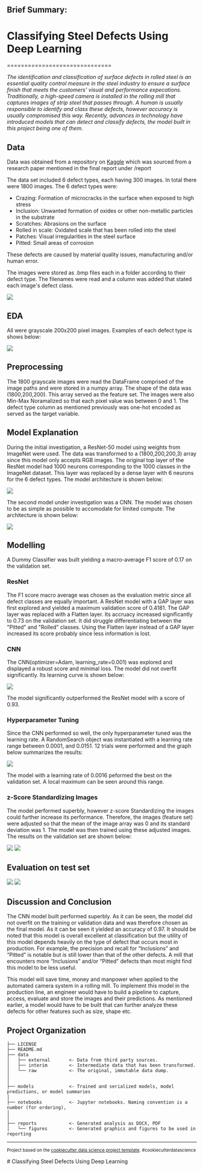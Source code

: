 ## Brief Summary:

# Classifying Steel Defects Using Deep Learning
==============================

_The identification and classification of surface defects in rolled steel is an essential quality control measure in the steel industry to ensure a surface finish that meets the customers' visual and performance expecations. Traditionally, a high-speed camera is installed in the rolling mill that captures images of strip steel that passes through. A human is usually responsible to identify and class these defects, however accuracy is usually compromised this way. Recently, advances in technology have introduced models that can detect and classify defects, the model built in this project being one of them._


## Data

Data was obtained from a repository on [Kaggle](https://www.kaggle.com/datasets/fantacher/neu-metal-surface-defects-data)
which was sourced from a research paper mentioned in the final report under /report

The data set included 6 defect types, each having 300 images. In total there were 1800 images. The 6 defect types were:
*	Crazing: Formation of microcracks in the surface when exposed to high stress
*	Inclusion: Unwanted formation of oxides or other non-metallic particles in the substrate
*	Scratches: Abrasions on the surface
*	Rolled in scale: Oxidated scale that has been rolled into the steel
*	Patches: Visual irregularities in the steel surface
*	Pitted: Small areas of corrosion

These defects are caused by material quality issues, manufacturing and/or human error.

The images were stored as .bmp files each in a folder according to their defect type. The filenames were read and a column was added that stated each image's defect class.

![](/reports/figures/data_example.png)


## EDA

All were grayscale 200x200 pixel images. Examples of each defect type is shows below:

![](/reports/figures/images_example.png)


## Preprocessing

The 1800 grayscale images were read the DataFrame comprised of the image paths and were stored in a numpy array. The shape of the data was (1800,200,200). This array served as the feature set. The images were also Min-Max Noramalized so that each pixel value was between 0 and 1. The defect type column as mentioned previously was one-hot encoded as served as the target variable.


## Model Explanation

During the initial investigation, a ResNet-50 model using weights from ImageNet were used. The data was transformed to a (1800,200,200,3) array since this model only accepts RGB images. The original top layer of the ResNet model had 1000 neurons corresponding to the 1000 classes in the ImageNet dataset. This layer was replaced by a dense layer with 6 neurons for the 6 defect types. The model architecture is shown below:

![](/reports/figures/resnet_map.png)

The second model under investigation was a CNN. The model was chosen to be as simple as possible to accomodate for limited compute. The architecture is shown below:

![](/reports/figures/cnn_map.png)


## Modelling

A Dummy Classifier was built yielding a macro-average F1 score of 0.17 on the validation set.

### ResNet
The F1 score macro average was chosen as the evaluation metric since all defect classes are equally important. A ResNet model with a GAP layer was first explored and yielded a maximum validation score of 0.4181. The GAP layer was replaced with a Flatten layer. Its accruacy increased significantly to 0.73 on the validation set. It did struggle differentiating between the "Pitted" and "Rolled" classes. Using the Flatten layer instead of a GAP layer increased its score probably since less information is lost.

### CNN
The CNN(optimizer=Adam, learning_rate=0.001) was explored and displayed a robust score and minimal loss. The model did not overfit significantly. Its learning curve is shown below:

![](/reports/figures/train_val_graph_cnn.png)

The model significantly outperformed the ResNet model with a score of 0.93.

### Hyperparameter Tuning

Since the CNN performed so well, the only hyperparameter tuned was the learning rate. A RandomSearch object was instantiated with a learning rate range between 0.0001, and 0.0151. 12 trials were performed and the graph below summarizes the results:

![](/reports/figures/acc_plot.png)

The model with a learning rate of 0.0016 peformed the best on the validation set. A local maximum can be seen around this range.

### z-Score Standardizing Images

The model performed superbly, however z-score Standardizing the images could further increase its performance. Therefore, the images (feature set) were adjusted so that the mean of the image array was 0 and its standard deviation was 1. The model was then trained using these adjusted images. The results on the validation set are shown below:

![](/reports/figures/classification_report/class_norm_cnn.png)
![](/reports/figures/confusion_matrix/conmat_norm_cnn.png)

## Evaluation on test set

![](/reports/figures/classification_report/class_test.png)
![](/reports/figures/confusion_matrix/conmat_test.png)


## Discussion and Conclusion

The CNN model built performed superbly. As it can be seen, the model did not overfit on the training or validation data and was therefore chosen as the final model. As it can be seen it yielded an accuracy of 0.97. It should be noted that this model is overall excellent at classification but the utility of this model depends heavily on the type of defect that occurs most in production. For example, the precision and recall for “Inclusions” and “Pitted” is notable but is still lower than that of the other defects. A mill that encounters more “Inclusions” and/or “Pitted” defects than most might find this model to be less useful. 

This model will save time, money and manpower when applied to the automated camera system in a rolling mill. To implement this model in the production line, an engineer would have to build a pipeline to capture, access, evaluate and store the images and their predictions. As mentioned earlier, a model would have to be built that can further analyze these defects for other features such as size, shape etc.


Project Organization
------------

    ├── LICENSE
    ├── README.md          
    ├── data
    │   ├── external       <- Data from third party sources.
    │   ├── interim        <- Intermediate data that has been transformed.
    │   └── raw            <- The original, immutable data dump.
    │
    │
    ├── models             <- Trained and serialized models, model predictions, or model summaries
    │
    ├── notebooks          <- Jupyter notebooks. Naming convention is a number (for ordering),
    │          
    │
    ├── reports            <- Generated analysis as DOCX, PDF
    │   └── figures        <- Generated graphics and figures to be used in reporting

--------

<p><small>Project based on the <a target="_blank" href="https://drivendata.github.io/cookiecutter-data-science/">cookiecutter data science project template</a>. #cookiecutterdatascience</small></p>
# Classifying Steel Defects Using Deep Learning

